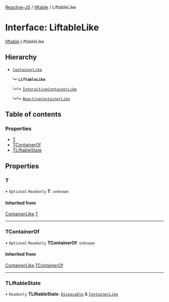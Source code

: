 [Reactive-JS](../README.md) / [liftable](../modules/liftable.md) / LiftableLike

# Interface: LiftableLike

[liftable](../modules/liftable.md).LiftableLike

## Hierarchy

- [`ContainerLike`](container.ContainerLike.md)

  ↳ **`LiftableLike`**

  ↳↳ [`InteractiveContainerLike`](interactive.InteractiveContainerLike.md)

  ↳↳ [`ReactiveContainerLike`](reactive.ReactiveContainerLike.md)

## Table of contents

### Properties

- [T](liftable.LiftableLike.md#t)
- [TContainerOf](liftable.LiftableLike.md#tcontainerof)
- [TLiftableState](liftable.LiftableLike.md#tliftablestate)

## Properties

### T

• `Optional` `Readonly` **T**: `unknown`

#### Inherited from

[ContainerLike](container.ContainerLike.md).[T](container.ContainerLike.md#t)

___

### TContainerOf

• `Optional` `Readonly` **TContainerOf**: `unknown`

#### Inherited from

[ContainerLike](container.ContainerLike.md).[TContainerOf](container.ContainerLike.md#tcontainerof)

___

### TLiftableState

• `Readonly` **TLiftableState**: [`Disposable`](../classes/disposable.Disposable.md) & [`ContainerLike`](container.ContainerLike.md)
